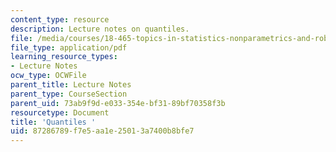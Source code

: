 ```yaml
---
content_type: resource
description: Lecture notes on quantiles.
file: /media/courses/18-465-topics-in-statistics-nonparametrics-and-robustness-spring-2005/87286789f7e5aa1e25013a7400b8bfe7_quantiles.pdf
file_type: application/pdf
learning_resource_types:
- Lecture Notes
ocw_type: OCWFile
parent_title: Lecture Notes
parent_type: CourseSection
parent_uid: 73ab9f9d-e033-354e-bf31-89bf70358f3b
resourcetype: Document
title: 'Quantiles '
uid: 87286789-f7e5-aa1e-2501-3a7400b8bfe7
---
```

